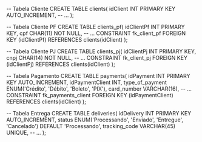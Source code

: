 
-- Tabela Cliente
CREATE TABLE clients(
    idClient INT PRIMARY KEY AUTO_INCREMENT,
    -- ...
);

-- Tabela Cliente PF 
CREATE TABLE clients_pf(
    idClientPf INT PRIMARY KEY,
    cpf CHAR(11) NOT NULL,
    -- ...
    CONSTRAINT fk_client_pf FOREIGN KEY (idClientPf) REFERENCES clients(idClient)
);

-- Tabela Cliente PJ 
CREATE TABLE clients_pj(
    idClientPj INT PRIMARY KEY,
    cnpj CHAR(14) NOT NULL,
    -- ...
    CONSTRAINT fk_client_pj FOREIGN KEY (idClientPj) REFERENCES clients(idClient)
);

-- Tabela Pagamento 
CREATE TABLE payments(
    idPayment INT PRIMARY KEY AUTO_INCREMENT,
    idPaymentClient INT,
    type_of_payment ENUM('Crédito', 'Débito', 'Boleto', 'PIX'),
    card_number VARCHAR(16),
    -- ...
    CONSTRAINT fk_payments_client FOREIGN KEY (idPaymentClient) REFERENCES clients(idClient)
);

-- Tabela Entrega
CREATE TABLE deliveries(
    idDelivery INT PRIMARY KEY AUTO_INCREMENT,
    status ENUM('Processando', 'Enviado', 'Entregue', 'Cancelado') DEFAULT 'Processando',
    tracking_code VARCHAR(45) UNIQUE,
    -- ...
);
